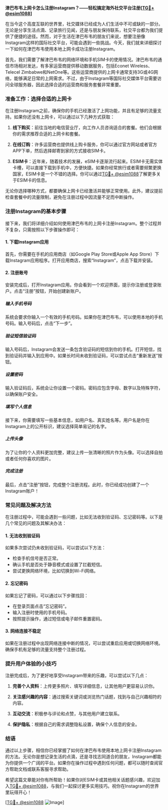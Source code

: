 **津巴布韦上网卡怎么注册Instagram？——轻松搞定海外社交平台注册[[TG💪+ @esim1088](https://t.me/s/esim1088)]**

在当今这个高度互联的世界里，社交媒体已经成为人们生活中不可或缺的一部分。无论是分享生活点滴、记录旅行见闻，还是与朋友保持联系，社交平台都为我们提供了便捷的途径。然而，对于生活在津巴布韦的朋友们来说，想要注册像Instagram这样的国际社交平台，可能会遇到一些挑战。今天，我们就来详细探讨一下如何在津巴布韦使用本地上网卡成功注册Instagram。

首先，我们需要了解津巴布韦的网络环境和手机SIM卡的使用情况。津巴布韦的通信市场相对发达，有多家运营商提供移动数据服务，包括Econet Wireless、Telecel Zimbabwe和NetOne等。这些运营商提供的上网卡通常支持3G或4G网络，能够满足日常的上网需求。不过，由于Instagram等国际社交媒体平台需要访问全球服务器，因此选择合适的运营商和服务套餐非常重要。

### **准备工作：选择合适的上网卡**

在注册Instagram之前，确保你的手机已经激活了上网功能，并且有足够的流量支持。如果你还没有上网卡，可以通过以下几种方式获取：

1. **线下购买**：前往当地的电信营业厅，向工作人员咨询适合的套餐。他们会根据你的需求推荐合适的上网卡和套餐。
   
2. **在线订购**：许多运营商也提供线上购卡服务，你可以通过官方网站或者官方APP下单，然后选择邮寄到家的方式接收SIM卡。

3. **ESIM卡**：近年来，随着技术的发展，eSIM卡逐渐流行起来。ESIM卡无需实体卡槽，可以直接下载到手机中，方便快捷。如果你经常旅行或者需要频繁更换国家，ESIM卡是一个不错的选择。你可以通过[TG💪+ @esim1088](https://t.me/s/esim1088)了解更多关于ESIM卡的信息。

无论你选择哪种方式，都要确保上网卡已经激活并能够正常使用。此外，建议提前检查套餐中的流量限制，避免在注册过程中因流量不足而中断操作。

### **注册Instagram的基本步骤**

接下来，我们将详细介绍如何使用津巴布韦的上网卡注册Instagram。整个过程并不复杂，只需按照以下步骤操作即可：

#### **1. 下载Instagram应用**

首先，你需要在手机的应用商店（如Google Play Store或Apple App Store）下载Instagram应用程序。打开应用商店，搜索“Instagram”，点击下载并安装。

#### **2. 注册账号**

安装完成后，打开Instagram应用。你会看到一个欢迎界面，提示你注册或登录账户。点击“注册”按钮，开始创建新账户。

##### **输入手机号码**
系统会要求你输入一个有效的手机号码。如果你在津巴布韦，可以使用本地的手机号码。输入号码后，点击“下一步”。

##### **验证短信验证码**
输入号码后，Instagram会发送一条包含验证码的短信到你的手机。打开短信，找到验证码并输入到应用中。如果长时间未收到验证码，可以尝试点击“重新发送”按钮。

##### **设置密码**
输入验证码后，系统会让你设置一个密码。密码应包含字母、数字以及特殊字符，以确保账户安全。

##### **填写个人信息**
接下来，你需要填写一些基本信息，如用户名、真实姓名等。用户名是你在Instagram上的公开标识，建议选择简单易记的名字。

##### **上传头像**
为了让你的个人资料更加完整，建议上传一张清晰的照片作为头像。可以选择自拍或者任何你喜欢的图片。

##### **完成注册**
最后，点击“注册”按钮，完成整个注册流程。此时，你已经成功创建了一个Instagram账户！

### **常见问题及解决方法**

在注册过程中，可能会遇到一些问题，比如无法收到验证码、忘记密码等。以下是几个常见的问题及其解决办法：

#### **1. 无法收到验证码**
如果多次尝试仍未收到验证码，可以尝试以下方法：
- 检查手机信号是否正常。
- 确认手机是否处于静音模式或设置了拦截短信。
- 尝试更换网络环境，比如切换到Wi-Fi网络。

#### **2. 忘记密码**
如果忘记了密码，可以通过以下步骤找回：
- 在登录页面点击“忘记密码”。
- 输入注册时使用的手机号码。
- 按照提示操作，通过短信或电子邮件重置密码。

#### **3. 网络连接不稳定**
如果在注册过程中出现网络连接中断的情况，可以尝试重启应用或切换网络环境。确保手机有足够的流量支持整个注册过程。

### **提升用户体验的小技巧**

注册完成后，为了更好地享受Instagram带来的乐趣，可以尝试以下几点：

1. **完善个人资料**：上传更多照片、填写详细信息，让其他用户更容易认识你。
   
2. **关注感兴趣的内容**：通过搜索关键词或浏览热门话题，找到与自己兴趣相符的内容。

3. **互动交流**：积极参与评论和点赞，与其他用户建立联系。

4. **保护隐私**：根据自己的需求调整隐私设置，确保个人信息的安全。

### **结语**

通过以上步骤，相信你已经掌握了如何在津巴布韦使用本地上网卡注册Instagram的方法。无论你是想记录生活的点滴，还是寻找志同道合的朋友，Instagram都能为你提供一个广阔的平台。如果你在操作过程中遇到任何问题，都可以随时查阅官方帮助文档或联系客服寻求帮助。

希望这篇文章能对你有所帮助！如果你对ESIM卡或其他相关话题感兴趣，欢迎加入[TG💪+ @esim1088](https://t.me/s/esim1088)，与我们一起探讨更多实用技巧。祝你在Instagram的世界里玩得开心！

[[TG💪+ @esim1088](https://t.me/s/esim1088) ![Image](https://i.postimg.cc/4NQfJmqS/Snipaste-2025-05-13-00-14-12.png)]